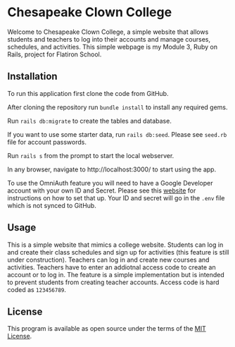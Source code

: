 # Chesapeake Clown College

Welcome to Chesapeake Clown College, a simple website that allows students and teachers to log into their accounts and manage courses, schedules, and activities.  This simple webpage is my Module 3, Ruby on Rails, project for Flatiron School.  

## Installation

To run this application first clone the code from GitHub.

After cloning the repository run `bundle install` to install any required gems.

Run `rails db:migrate` to create the tables and database.

If you want to use some starter data, run `rails db:seed`.  Please see `seed.rb` file for account passwords.

Run `rails s` from the prompt to start the local webserver.

In any browser, navigate to http://localhost:3000/ to start using the app.

To use the OmniAuth feature you will need to have a Google Developer account with your own ID and Secret.  Please see this [website](https://www.balbooa.com/gridbox-documentation/how-to-get-google-client-id-and-client-secret) for instructions on how to set that up.  Your ID and secret will go in the `.env` file which is not synced to GitHub.

## Usage

This is a simple website that mimics a college website.  Students can log in and create their class schedules and sign up for activities (this feature is still under construction).  Teachers can log in and create new courses and activities.  Teachers have to enter an addiotnal access code to create an account or to log in.  The feature is a simple implementation but is intended to prevent students from creating teacher accounts.  Access code is hard coded as `123456789`.

## License

This program is available as open source under the terms of the [MIT License](https://opensource.org/licenses/MIT).